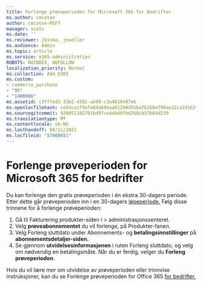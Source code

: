 ```yaml
---
title: Forlenge prøveperioden for Microsoft 365 for Bedrifter
ms.author: cmcatee
author: cmcatee-MSFT
manager: scotv
ms.date: ''
ms.reviewer: jkinma, jmueller
ms.audience: Admin
ms.topic: article
ms.service: o365-administration
ROBOTS: NOINDEX, NOFOLLOW
localization_priority: Normal
ms.collection: Adm_O365
ms.custom:
- commerce_purchase
- "95"
- "1400006"
ms.assetid: c3fffed1-33b2-4382-ae99-c3a4816497e6
ms.openlocfilehash: ce64ca1f9afa04ab9eaa6129dd5bbafb2b8e799ae32ca24162fd5c8bac7d84fd
ms.sourcegitcommit: 920051182781bd97ce4d4d6fbd268cb37b84d239
ms.translationtype: MT
ms.contentlocale: nb-NO
ms.lasthandoff: 08/11/2021
ms.locfileid: "57868651"
---
```

# <a name="extend-your-trial-for-microsoft-365-for-business"></a>Forlenge prøveperioden for Microsoft 365 for bedrifter

Du kan forlenge den gratis prøveperioden i én ekstra 30-dagers periode. Etter dette går prøveperioden inn i en 30-dagers [løpeperiode.](https://docs.microsoft.com/alchemyinsights/grace-period-for-microsoft-365-free-trial) Følg disse trinnene for å forlenge prøveperioden:
  
1. Gå til Fakturering produkter-siden i  \> [](https://go.microsoft.com/fwlink/p/?linkid=842054) administrasjonssenteret.
2. Velg **prøveabonnementet** du vil forlenge, på Produkter-fanen.
3. Velg Forleng sluttdato under Abonnements- og **betalingsinnstillinger** på **abonnementsdetaljer-siden.**
4. Se gjennom **utvidelsesinformasjonen** i ruten Forleng sluttdato, og velg om nødvendig en betalingsmåte. Når du er ferdig, velger du **Forleng prøveperioden**.

Hvis du vil lære mer om utvidelse av prøveperioden eller trinnvise instruksjoner, kan du se Forlenge prøveperioden for Office 365 [for bedrifter.](https://docs.microsoft.com/microsoft-365/commerce/extend-your-trial)